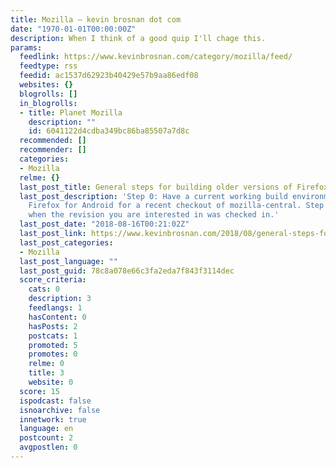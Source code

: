```yaml
---
title: Mozilla – kevin brosnan dot com
date: "1970-01-01T00:00:00Z"
description: When I think of a good quip I'll chage this.
params:
  feedlink: https://www.kevinbrosnan.com/category/mozilla/feed/
  feedtype: rss
  feedid: ac1537d62923b40429e57b9aa86edf08
  websites: {}
  blogrolls: []
  in_blogrolls:
  - title: Planet Mozilla
    description: ""
    id: 6041122d4cdba349bc86ba85507a7d8c
  recommended: []
  recommender: []
  categories:
  - Mozilla
  relme: {}
  last_post_title: General steps for building older versions of Firefox for Android
  last_post_description: 'Step 0: Have a current working build environment for building
    Firefox for Android for a recent checkout of mozilla-central. Step 1: Figure out
    when the revision you are interested in was checked in.'
  last_post_date: "2018-08-16T00:21:02Z"
  last_post_link: https://www.kevinbrosnan.com/2018/08/general-steps-for-building-older-versions-of-firefox-for-android/
  last_post_categories:
  - Mozilla
  last_post_language: ""
  last_post_guid: 78c8a078e66c3fa2eda7f843f3114dec
  score_criteria:
    cats: 0
    description: 3
    feedlangs: 1
    hasContent: 0
    hasPosts: 2
    postcats: 1
    promoted: 5
    promotes: 0
    relme: 0
    title: 3
    website: 0
  score: 15
  ispodcast: false
  isnoarchive: false
  innetwork: true
  language: en
  postcount: 2
  avgpostlen: 0
---
```


